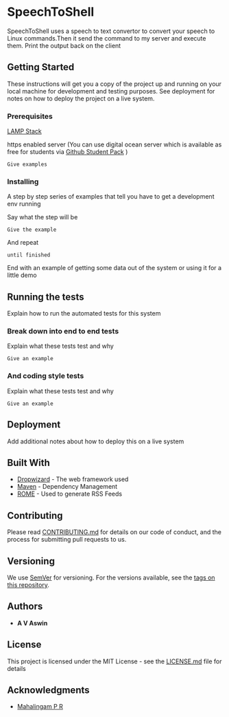# SpeechToShell

SpeechToShell uses a speech to text convertor to convert your speech to Linux commands.Then it send the command to my server and execute them. Print the output back on the client

## Getting Started

These instructions will get you a copy of the project up and running on your local machine for development and testing purposes. See deployment for notes on how to deploy the project on a live system.

### Prerequisites

[LAMP Stack](https://www.digitalocean.com/community/tutorials/how-to-install-linux-apache-mysql-php-lamp-stack-on-ubuntu-16-04)

https enabled server (You can use digital ocean server which is available as free for students via [Github Student Pack](https://education.github.com/pack)
)

```
Give examples
```

### Installing

A step by step series of examples that tell you have to get a development env running

Say what the step will be

```
Give the example
```

And repeat

```
until finished
```

End with an example of getting some data out of the system or using it for a little demo

## Running the tests

Explain how to run the automated tests for this system

### Break down into end to end tests

Explain what these tests test and why

```
Give an example
```

### And coding style tests

Explain what these tests test and why

```
Give an example
```

## Deployment

Add additional notes about how to deploy this on a live system

## Built With

* [Dropwizard](http://www.dropwizard.io/1.0.2/docs/) - The web framework used
* [Maven](https://maven.apache.org/) - Dependency Management
* [ROME](https://rometools.github.io/rome/) - Used to generate RSS Feeds

## Contributing

Please read [CONTRIBUTING.md](https://gist.github.com/PurpleBooth/b24679402957c63ec426) for details on our code of conduct, and the process for submitting pull requests to us.

## Versioning

We use [SemVer](http://semver.org/) for versioning. For the versions available, see the [tags on this repository](https://github.com/your/project/tags). 

## Authors

* **A V Aswin** 


## License

This project is licensed under the MIT License - see the [LICENSE.md](LICENSE.md) file for details

## Acknowledgments
 
* [Mahalingam P R](https://www.linkedin.com/in/prmahalingam) 
